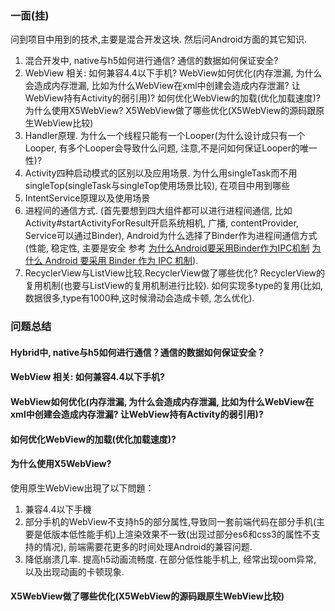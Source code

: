### 一面(挂)
问到项目中用到的技术,主要是混合开发这块. 然后问Android方面的其它知识.

1. 混合开发中, native与h5如何进行通信? 通信的数据如何保证安全?
2. WebView 相关:  如何兼容4.4以下手机? WebView如何优化(内存泄漏, 为什么会造成内存泄漏, 比如为什么WebView在xml中创建会造成内存泄漏? 让WebView持有Activity的弱引用)? 如何优化WebView的加载(优化加载速度)? 为什么使用X5WebView? X5WebView做了哪些优化(X5WebView的源码跟原生WebView比较)
3. Handler原理. 为什么一个线程只能有一个Looper(为什么设计成只有一个Looper, 有多个Looper会导致什么问题, 注意,不是问如何保证Looper的唯一性)?
4. Activity四种启动模式的区别以及应用场景. 为什么用singleTask而不用singleTop(singleTask与singleTop使用场景比较), 在项目中用到哪些
5. IntentService原理以及使用场景
6. 进程间的通信方式. (首先要想到四大组件都可以进行进程间通信, 比如Activity#startActivityForResult开启系统相机, 广播, contentProvider, Service可以通过Binder), Android为什么选择了Binder作为进程间通信方式(性能, 稳定性, 主要是安全 参考 [为什么Android要采用Binder作为IPC机制](https://mp.weixin.qq.com/s/g9l1zhC-mkXgtQDOOJeK7g)      [为什么 Android 要采用 Binder 作为 IPC 机制](https://www.zhihu.com/question/39440766)).
7. RecyclerView与ListView比较.RecyclerView做了哪些优化?  RecyclerView的复用机制(也要与ListView的复用机制进行比较). 如何实现多type的复用(比如,数据很多,type有1000种,这时候滑动会造成卡顿, 怎么优化).


### 问题总结

#### Hybrid中, native与h5如何进行通信？通信的数据如何保证安全？

#### WebView 相关:  如何兼容4.4以下手机? 

#### WebView如何优化(内存泄漏, 为什么会造成内存泄漏, 比如为什么WebView在xml中创建会造成内存泄漏? 让WebView持有Activity的弱引用)? 

#### 如何优化WebView的加载(优化加载速度)? 

#### 为什么使用X5WebView? 
使用原生WebView出現了以下問題：  
1. 兼容4.4以下手機   
2. 部分手机的WebView不支持h5的部分属性,导致同一套前端代码在部分手机(主要是低版本低性能手机)上渲染效果不一致(出现过部分es6和css3的属性不支持的情况), 前端需要花更多的时间处理Android的兼容问题.   
3. 降低崩溃几率. 提高h5动画流畅度. 在部分低性能手机上, 经常出现oom异常, 以及出现动画的卡顿现象.

#### X5WebView做了哪些优化(X5WebView的源码跟原生WebView比较)